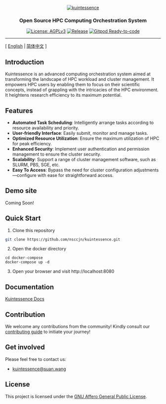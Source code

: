 <p align="center">
  <a href="https://github.com/nsccjn/kuintessence"><img src="https://drawing-bed.dev.supercomputing.link/i/2023/08/23/nk4a6n.png" alt="kuintessence" /></a>
</p>

<h3 align="center">Open Source HPC Computing Orchestration System</h3>

<p align="center">
  <a href="https://www.gnu.org/licenses/agpl-3.0.html" rel="nofollow"><img src="https://img.shields.io/badge/Licenses-AGPLv3-orange" alt="License: AGPLv3"></a>
  <a href="https://img.shields.io/badge/release-v0.0.1-blue" rel="nofollow"><img src="https://img.shields.io/badge/Release-v0.0.1-blue" alt="Release"></a>
  <a href="https://gitpod.io/#https://github.com/nsccjn/kuintessence" rel="nofollow"><img src="https://img.shields.io/badge/Gitpod-Ready--to--Code-blue?logo=gitpod" alt="Gitpod Ready-to-code"></a>
</p>

---

[ [English](README.md) | [简体中文](README.zh-hans.md) ]

## Introduction

Kuintessence is an advanced computing orchestration system aimed at transforming the landscape of HPC workload and cluster management. It empowers HPC users by enabling them to focus on their scientific concepts, instead of grappling with the intricacies of the HPC environment. It heightens research efficiency to its maximum potential.

## Features

- **Automated Task Scheduling**: Intelligently arrange tasks according to resource availability and priority.
- **User-friendly Interface**: Easily submit, monitor and manage tasks.
- **Optimized Resource Utilization**: Ensure the maximum utilization of HPC for peak efficiency.
- **Enhanced Security**: Implement user authentication and permission management to ensure the cluster security.
- **Scalability**: Support a range of cluster management software, such as SLURM, PBS, SGE, etc.
- **Easy To Access**: Bypass the need for cluster configuration adjustments—configure with ease for straightforward access.

## Demo site

Coming Soon!

## Quick Start

1. Clone this repository

```bash
git clone https://github.com/nsccjn/kuintessence.git
```

2. Open the docker directory

```
cd docker-compose
docker-compose up -d
```

3. Open your browser and visit http://localhost:8080

## Documentation

[Kuintessence Docs](https://docs.kuintessence.com)

## Contribution

We welcome any contributions from the community! Kindly consult our [contributing guide](contributing.md) to initiate your journey!

## Get involved

Please feel free to contact us:

- kuintessence@suan.wang

## License

This project is licensed under the [GNU Affero General Public License](LICENSE).
